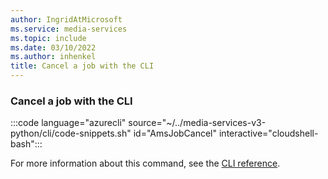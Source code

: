 ```yaml
---
author: IngridAtMicrosoft
ms.service: media-services
ms.topic: include
ms.date: 03/10/2022
ms.author: inhenkel
title: Cancel a job with the CLI
---
```


### Cancel a job with the CLI

:::code language="azurecli" source="~/../media-services-v3-python/cli/code-snippets.sh" id="AmsJobCancel" interactive="cloudshell-bash":::

For more information about this command, see the [CLI reference](/cli/azure/ams/job?view=azure-cli-latest&preserve-view=true#az-ams-job-cancel).
